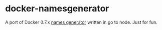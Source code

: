 docker-namesgenerator
=====================

A port of Docker 0.7.x [names generator](https://github.com/dotcloud/docker/blob/master/pkg/namesgenerator/names-generator.go) written in go to node. Just for fun.

